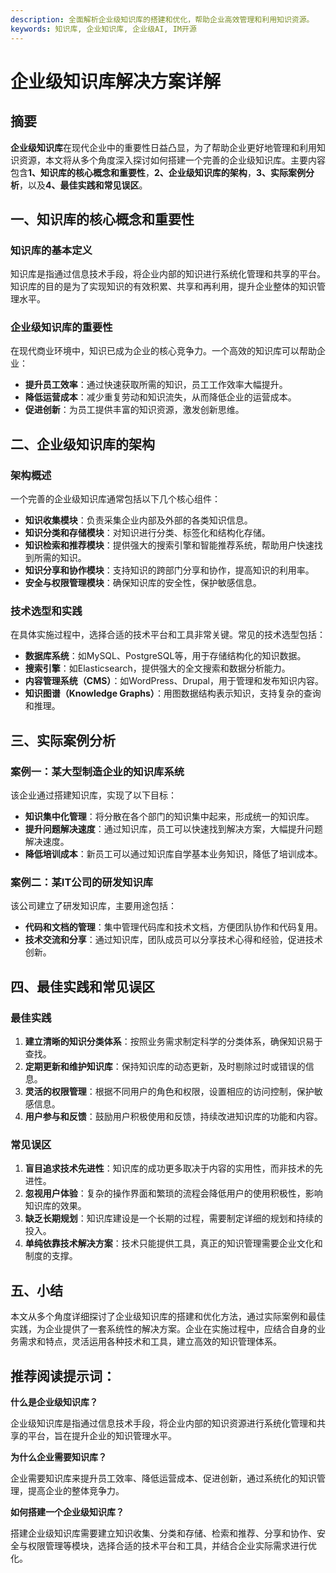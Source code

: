 ```yaml
---
description: 全面解析企业级知识库的搭建和优化，帮助企业高效管理和利用知识资源。
keywords: 知识库, 企业知识库, 企业级AI, IM开源
---
```

# 企业级知识库解决方案详解

## 摘要

**企业级知识库**在现代企业中的重要性日益凸显，为了帮助企业更好地管理和利用知识资源，本文将从多个角度深入探讨如何搭建一个完善的企业级知识库。主要内容包含**1、知识库的核心概念和重要性**，**2、企业级知识库的架构**，**3、实际案例分析**，以及**4、最佳实践和常见误区**。

## 一、知识库的核心概念和重要性

### 知识库的基本定义

知识库是指通过信息技术手段，将企业内部的知识进行系统化管理和共享的平台。知识库的目的是为了实现知识的有效积累、共享和再利用，提升企业整体的知识管理水平。

### 企业级知识库的重要性

在现代商业环境中，知识已成为企业的核心竞争力。一个高效的知识库可以帮助企业：
- **提升员工效率**：通过快速获取所需的知识，员工工作效率大幅提升。
- **降低运营成本**：减少重复劳动和知识流失，从而降低企业的运营成本。
- **促进创新**：为员工提供丰富的知识资源，激发创新思维。

## 二、企业级知识库的架构

### 架构概述

一个完善的企业级知识库通常包括以下几个核心组件：
- **知识收集模块**：负责采集企业内部及外部的各类知识信息。
- **知识分类和存储模块**：对知识进行分类、标签化和结构化存储。
- **知识检索和推荐模块**：提供强大的搜索引擎和智能推荐系统，帮助用户快速找到所需的知识。
- **知识分享和协作模块**：支持知识的跨部门分享和协作，提高知识的利用率。
- **安全与权限管理模块**：确保知识库的安全性，保护敏感信息。

### 技术选型和实践

在具体实施过程中，选择合适的技术平台和工具非常关键。常见的技术选型包括：
- **数据库系统**：如MySQL、PostgreSQL等，用于存储结构化的知识数据。
- **搜索引擎**：如Elasticsearch，提供强大的全文搜索和数据分析能力。
- **内容管理系统（CMS）**：如WordPress、Drupal，用于管理和发布知识内容。
- **知识图谱（Knowledge Graphs）**：用图数据结构表示知识，支持复杂的查询和推理。

## 三、实际案例分析

### 案例一：某大型制造企业的知识库系统

该企业通过搭建知识库，实现了以下目标：
- **知识集中化管理**：将分散在各个部门的知识集中起来，形成统一的知识库。
- **提升问题解决速度**：通过知识库，员工可以快速找到解决方案，大幅提升问题解决速度。
- **降低培训成本**：新员工可以通过知识库自学基本业务知识，降低了培训成本。

### 案例二：某IT公司的研发知识库

该公司建立了研发知识库，主要用途包括：
- **代码和文档的管理**：集中管理代码库和技术文档，方便团队协作和代码复用。
- **技术交流和分享**：通过知识库，团队成员可以分享技术心得和经验，促进技术创新。

## 四、最佳实践和常见误区

### 最佳实践

1. **建立清晰的知识分类体系**：按照业务需求制定科学的分类体系，确保知识易于查找。
2. **定期更新和维护知识库**：保持知识库的动态更新，及时剔除过时或错误的信息。
3. **灵活的权限管理**：根据不同用户的角色和权限，设置相应的访问控制，保护敏感信息。
4. **用户参与和反馈**：鼓励用户积极使用和反馈，持续改进知识库的功能和内容。

### 常见误区

1. **盲目追求技术先进性**：知识库的成功更多取决于内容的实用性，而非技术的先进性。
2. **忽视用户体验**：复杂的操作界面和繁琐的流程会降低用户的使用积极性，影响知识库的效果。
3. **缺乏长期规划**：知识库建设是一个长期的过程，需要制定详细的规划和持续的投入。
4. **单纯依靠技术解决方案**：技术只能提供工具，真正的知识管理需要企业文化和制度的支撑。

## 五、小结

本文从多个角度详细探讨了企业级知识库的搭建和优化方法，通过实际案例和最佳实践，为企业提供了一套系统性的解决方案。企业在实施过程中，应结合自身的业务需求和特点，灵活运用各种技术和工具，建立高效的知识管理体系。

## 推荐阅读提示词：

**什么是企业级知识库？**

企业级知识库是指通过信息技术手段，将企业内部的知识资源进行系统化管理和共享的平台，旨在提升企业的知识管理水平。

**为什么企业需要知识库？**

企业需要知识库来提升员工效率、降低运营成本、促进创新，通过系统化的知识管理，提高企业的整体竞争力。

**如何搭建一个企业级知识库？**

搭建企业级知识库需要建立知识收集、分类和存储、检索和推荐、分享和协作、安全与权限管理等模块，选择合适的技术平台和工具，并结合企业实际需求进行优化。